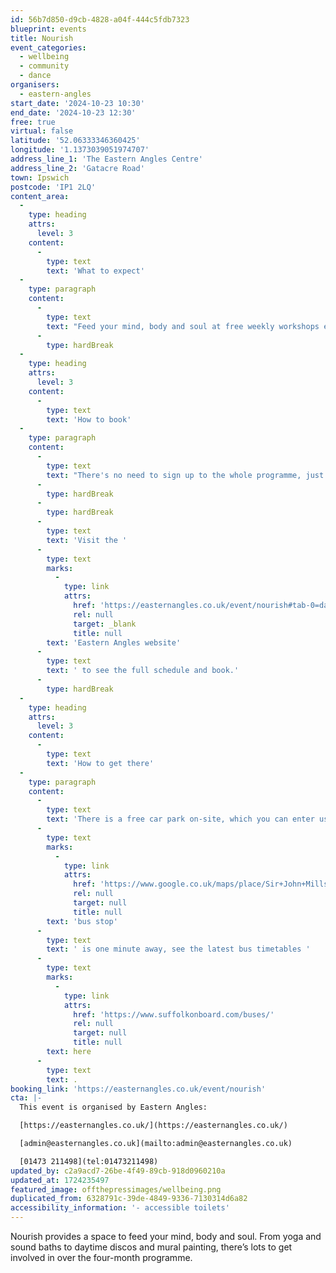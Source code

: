 ```yaml
---
id: 56b7d850-d9cb-4828-a04f-444c5fdb7323
blueprint: events
title: Nourish
event_categories:
  - wellbeing
  - community
  - dance
organisers:
  - eastern-angles
start_date: '2024-10-23 10:30'
end_date: '2024-10-23 12:30'
free: true
virtual: false
latitude: '52.06333346360425'
longitude: '1.1373039051974707'
address_line_1: 'The Eastern Angles Centre'
address_line_2: 'Gatacre Road'
town: Ipswich
postcode: 'IP1 2LQ'
content_area:
  -
    type: heading
    attrs:
      level: 3
    content:
      -
        type: text
        text: 'What to expect'
  -
    type: paragraph
    content:
      -
        type: text
        text: "Feed your mind, body and soul at free weekly workshops exploring wellbeing through creativity and the arts. From yoga and sound baths to daytime discos and mural painting, there's lots to get involved in over this four-month programme."
      -
        type: hardBreak
  -
    type: heading
    attrs:
      level: 3
    content:
      -
        type: text
        text: 'How to book'
  -
    type: paragraph
    content:
      -
        type: text
        text: "There's no need to sign up to the whole programme, just book in for the sessions that connect with you and join our wellbeing community every Wednesday morning."
      -
        type: hardBreak
      -
        type: hardBreak
      -
        type: text
        text: 'Visit the '
      -
        type: text
        marks:
          -
            type: link
            attrs:
              href: 'https://easternangles.co.uk/event/nourish#tab-0=dates-and-times'
              rel: null
              target: _blank
              title: null
        text: 'Eastern Angles website'
      -
        type: text
        text: ' to see the full schedule and book.'
      -
        type: hardBreak
  -
    type: heading
    attrs:
      level: 3
    content:
      -
        type: text
        text: 'How to get there'
  -
    type: paragraph
    content:
      -
        type: text
        text: 'There is a free car park on-site, which you can enter using the large blue gates located on the right-hand side of Gatacre Road. Other car parks nearby which are pay and display include: South Street Car Park (10 min walk to theatre), Portman Road Car Park (16 min walk to theatre). The closest '
      -
        type: text
        marks:
          -
            type: link
            attrs:
              href: 'https://www.google.co.uk/maps/place/Sir+John+Mills+Theatre/@52.0631843,1.1376062,19.75z/data=!4m12!1m6!3m5!1s0x47d9a1b5f34a8ddd:0xe05bc781d84ef4dd!2sEastern+Angles+Centre!8m2!3d52.0631422!4d1.13732!3m4!1s0x47d9a1b5f9a67d49:0x8856208cee78829a!8m2!3d52.063236!4d1.137275'
              rel: null
              target: null
              title: null
        text: 'bus stop'
      -
        type: text
        text: ' is one minute away, see the latest bus timetables '
      -
        type: text
        marks:
          -
            type: link
            attrs:
              href: 'https://www.suffolkonboard.com/buses/'
              rel: null
              target: null
              title: null
        text: here
      -
        type: text
        text: .
booking_link: 'https://easternangles.co.uk/event/nourish'
cta: |-
  This event is organised by Eastern Angles:

  [https://easternangles.co.uk/](https://easternangles.co.uk/) 

  [admin@easternangles.co.uk](mailto:admin@easternangles.co.uk)

  [01473 211498](tel:01473211498)
updated_by: c2a9acd7-26be-4f49-89cb-918d0960210a
updated_at: 1724235497
featured_image: offthepressimages/wellbeing.png
duplicated_from: 6328791c-39de-4849-9336-7130314d6a82
accessibility_information: '- accessible toilets'
---
```

Nourish provides a space to feed your mind, body and soul. From yoga and sound baths to daytime discos and mural painting, there’s lots to get involved in over the four-month programme.